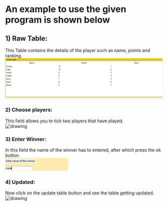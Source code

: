 # An example to use the given program is shown below

## 1) Raw Table:
This Table contains the details of the player such as name, points and ranking.
<br />
<img src="table.png" alt="drawing" width="500"/>
<br />

### 2) Choose players:
This field allows you to tick two players that have played. 
<br />
<img src="Choose_player.png" alt="drawing" width="300"/>
<br />

### 3) Enter Winner:
In this field the name of the winner has to entered, after which press the ok button.
<br />
<img src="Winner.png" alt="drawing" width="200"/>
<br />

### 4) Updated:
Now click on the update table button and see the table getting updated.
<br />
<img src="update.png" alt="drawing" width="500"/>
<br />